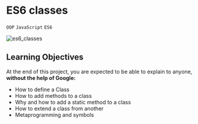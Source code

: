 # ES6 classes

`OOP`
`JavaScript`
`ES6`

![es6_classes](https://s3.amazonaws.com/alx-intranet.hbtn.io/uploads/medias/2019/12/817248fb77fb5c2cef3f.jpeg?X-Amz-Algorithm=AWS4-HMAC-SHA256&X-Amz-Credential=AKIARDDGGGOUSBVO6H7D%2F20241007%2Fus-east-1%2Fs3%2Faws4_request&X-Amz-Date=20241007T175306Z&X-Amz-Expires=86400&X-Amz-SignedHeaders=host&X-Amz-Signature=22c8d970ce32836a6e9949ea1cf46a6300c16ea59316659ae9b3f9b3d022543a)

## Learning Objectives

At the end of this project, you are expected to be able to explain to anyone, **without the help of Google:**

* How to define a Class
* How to add methods to a class
* Why and how to add a static method to a class
* How to extend a class from another
* Metaprogramming and symbols
